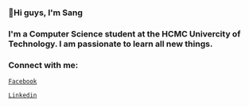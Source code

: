 ### 👼Hi guys, I'm Sang

### I'm a Computer Science student at the HCMC Univercity of Technology. I am passionate to learn all new things.

### Connect with me:

[`Facebook`](https://www.facebook.com/sang.kakashi.7/)

[`Linkedin`](https://www.linkedin.com/in/sangndsteve/)

